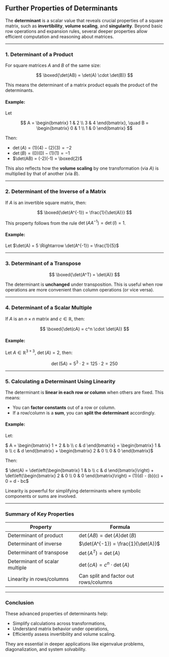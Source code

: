 ## **Further Properties of Determinants**

The **determinant** is a scalar value that reveals crucial properties of a square matrix, such as **invertibility**, **volume scaling**, and **singularity**. 
Beyond basic row operations and expansion rules, several deeper properties allow efficient computation and reasoning about matrices.

---

### **1. Determinant of a Product**

For square matrices $A$ and $B$ of the same size:

$$
\boxed{\det(AB) = \det(A) \cdot \det(B)}
$$

This means the determinant of a matrix product equals the product of the determinants.

#### **Example:**

Let

$$
A = \begin{bmatrix} 1 & 2 \\ 3 & 4 \end{bmatrix}, \quad
B = \begin{bmatrix} 0 & 1 \\ 1 & 0 \end{bmatrix}
$$

Then:

* $`\det(A) = (1)(4) - (2)(3) = -2`$
* $`\det(B) = (0)(0) - (1)(1) = -1`$
* $`\det(AB) = (-2)(-1) = \boxed{2}`$

This also reflects how the **volume scaling** by one transformation (via $A$) is multiplied by that of another (via $B$).

---

### **2. Determinant of the Inverse of a Matrix**

If $A$ is an invertible square matrix, then:

$$
\boxed{\det(A^{-1}) = \frac{1}{\det(A)}}
$$

This property follows from the rule $`\det(AA^{-1}) = \det(I) = 1`$.

#### **Example:**

Let $`\det(A) = 5 \Rightarrow \det(A^{-1}) = \frac{1}{5}`$

---

### **3. Determinant of a Transpose**

$$
\boxed{\det(A^T) = \det(A)}
$$

The determinant is **unchanged** under transposition. This is useful when row operations are more convenient than column operations (or vice versa).

---

### **4. Determinant of a Scalar Multiple**

If $A$ is an $`n \times n`$ matrix and $`c \in \mathbb{R}`$, then:

$$
\boxed{\det(cA) = c^n \cdot \det(A)}
$$

#### **Example:**

Let $`A \in \mathbb{R}^{3 \times 3}`$, $`\det(A) = 2`$, then:

$$
\det(5A) = 5^3 \cdot 2 = 125 \cdot 2 = 250
$$

---

### **5. Calculating a Determinant Using Linearity**

The determinant is **linear in each row or column** when others are fixed. This means:

* You can **factor constants** out of a row or column.
* If a row/column is a **sum**, you can **split the determinant** accordingly.

#### **Example:**

Let:

$` A = \begin{bmatrix}  1 + 2 & b \\ c & d  \end{bmatrix} =  \begin{bmatrix}  1 & b \\ c & d  \end{bmatrix} +  \begin{bmatrix}  2 & 0 \\ 0 & 0  \end{bmatrix}`$

Then:

$` \det(A) = \det\left(\begin{bmatrix}  1 & b \\ c & d  \end{bmatrix}\right) +  \det\left(\begin{bmatrix}  2 & 0 \\ 0 & 0  \end{bmatrix}\right) = (1)(d) - (b)(c) + 0 = d - bc`$

Linearity is powerful for simplifying determinants where symbolic components or sums are involved.

---

###  **Summary of Key Properties**

| Property                       | Formula                               |
| ------------------------------ | ------------------------------------- |
| Determinant of product         | $\det(AB) = \det(A)\det(B)$           |
| Determinant of inverse         | $\det(A^{-1}) = \frac{1}{\det(A)}$    |
| Determinant of transpose       | $\det(A^T) = \det(A)$                 |
| Determinant of scalar multiple | $\det(cA) = c^n \cdot \det(A)$        |
| Linearity in rows/columns      | Can split and factor out rows/columns |

---

### **Conclusion**

These advanced properties of determinants help:

* Simplify calculations across transformations,
* Understand matrix behavior under operations,
* Efficiently assess invertibility and volume scaling.

They are essential in deeper applications like eigenvalue problems, diagonalization, and system solvability.
